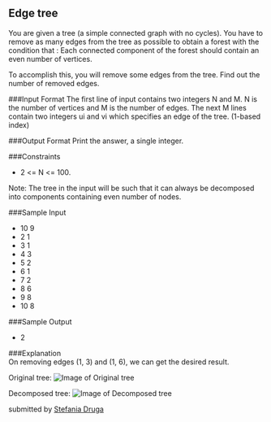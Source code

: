 ## Edge tree
You are given a tree (a simple connected graph with no cycles). You have to remove as many edges from the tree as possible to obtain a forest with the condition that : Each connected component of the forest should contain an even number of vertices.

To accomplish this, you will remove some edges from the tree. Find out the number of removed edges.

###Input Format
The first line of input contains two integers N and M. N is the number of vertices and M is the number of edges.
The next M lines contain two integers ui and vi which specifies an edge of the tree. (1-based index)

###Output Format
Print the answer, a single integer.

###Constraints
* 2 <= N <= 100.

Note: The tree in the input will be such that it can always be decomposed into components containing even number of nodes.

###Sample Input
* 10 9
* 2 1
* 3 1
* 4 3
* 5 2
* 6 1
* 7 2
* 8 6
* 9 8
* 10 8

###Sample Output
* 2

###Explanation  
On removing edges (1, 3) and (1, 6), we can get the desired result.

Original tree:
![Image of Original tree](http://linode.interviewstreet.com/eventree1.png)

Decomposed tree:
![Image of Decomposed tree](http://linode.interviewstreet.com/eventree2.png)

submitted by [Stefania Druga](https://github.com/stefania11)
